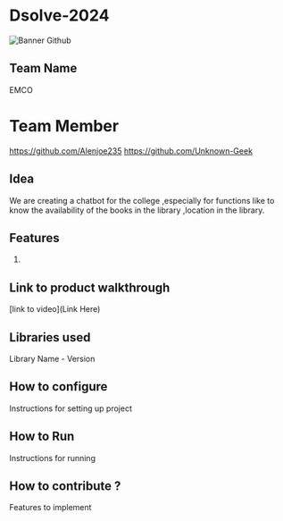 # Dsolve-2024

![Banner Github](https://github.com/csacet/Dsolve-2024/assets/90597530/365f4d52-fd34-4df5-948d-8e95745a653a)


## Team Name
EMCO
 

# Team Member

https://github.com/Alenjoe235
https://github.com/Unknown-Geek

## Idea
We are creating a chatbot for  the college ,especially for functions like to know the availability of the books in the library ,location in the library.
## Features 
1. 

## Link to product walkthrough
[link to video](Link Here)

   
## Libraries used
Library Name - Version


## How to configure
Instructions for setting up project

## How to Run
Instructions for running

## How to contribute ? 
Features to implement 
